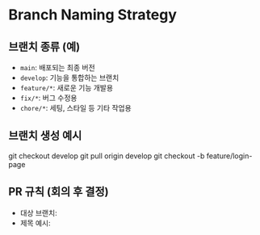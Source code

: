 # Branch Naming Strategy

## 브랜치 종류 (예)
- `main`: 배포되는 최종 버전
- `develop`: 기능을 통합하는 브랜치
- `feature/*`: 새로운 기능 개발용
- `fix/*`: 버그 수정용
- `chore/*`: 세팅, 스타일 등 기타 작업용

## 브랜치 생성 예시
git checkout develop
git pull origin develop
git checkout -b feature/login-page

## PR 규칙 (회의 후 결정)
- 대상 브랜치: 
- 제목 예시: 
